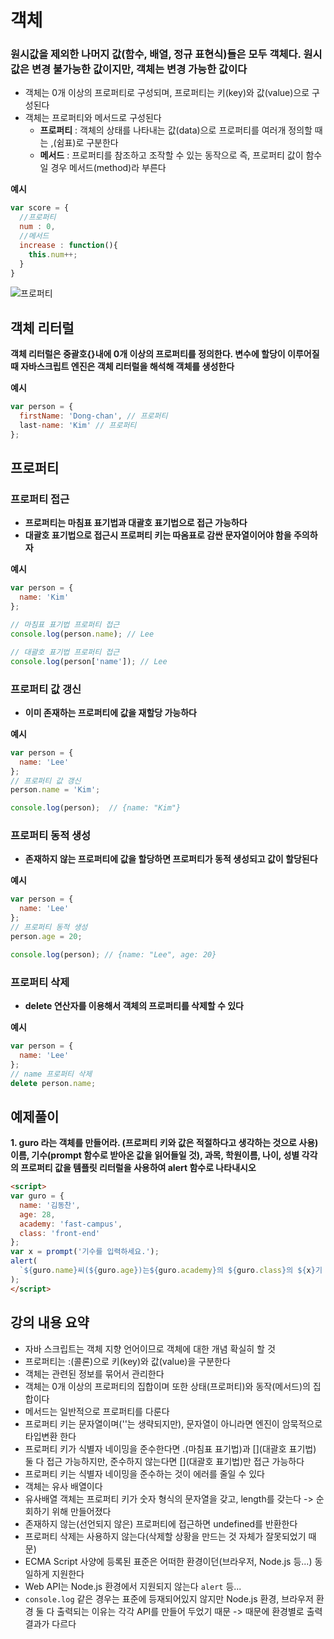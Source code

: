 # 객체

### 원시값을 제외한 나머지 값(함수, 배열, 정규 표현식)들은 모두 객체다. 원시값은 변경 불가능한 값이지만, 객체는 변경 가능한 값이다

- 객체는 0개 이상의 프로퍼티로 구성되며, 프로퍼티는 키(key)와 값(value)으로 구성된다
- 객체는 프로퍼티와 메서드로 구성된다
  - **프로퍼티** : 객체의 상태를 나타내는 값(data)으로 프로퍼티를 여러개 정의할 때는 ,(쉼표)로 구분한다
  - **메서드** : 프로퍼티를 참조하고 조작할 수 있는 동작으로 즉, 프로퍼티 값이 함수일 경우 메서드(method)라 부른다

**예시**

```js
var score = {
  //프로퍼티
  num : 0, 
  //메서드
  increase : function(){
    this.num++;
  }
}
```

![프로퍼티](https://user-images.githubusercontent.com/67866773/91147934-eb755c80-e6f3-11ea-8ab6-2bad4e1e8957.png)

## 객체 리터럴

**객체 리터럴은 중괄호{}내에 0개 이상의 프로퍼티를 정의한다. 변수에 할당이 이루어질 때 자바스크립트 엔진은 객체 리터럴을 해석해 객체를 생성한다**

**예시**

```js
var person = {
  firstName: 'Dong-chan', // 프로퍼티
  last-name: 'Kim' // 프로퍼티
};
```

## 프로퍼티

### 프로퍼티 접근

- **프로퍼티는 마침표 표기법과 대괄호 표기법으로 접근 가능하다**
- **대괄호 표기법으로 접근시 프로퍼티 키는 따옴표로 감싼 문자열이어야 함을 주의하자**

**예시**

```js
var person = {
  name: 'Kim'
};

// 마침표 표기법 프로퍼티 접근
console.log(person.name); // Lee

// 대괄호 표기법 프로퍼티 접근
console.log(person['name']); // Lee
```

### 프로퍼티 값 갱신

- **이미 존재하는 프로퍼티에 값을 재할당 가능하다**

**예시**

```js
var person = {
  name: 'Lee'
};
// 프로퍼티 값 갱신
person.name = 'Kim';

console.log(person);  // {name: "Kim"}
```

### 프로퍼티 동적 생성

- **존재하지 않는 프로퍼티에 값을 할당하면 프로퍼티가 동적 생성되고 값이 할당된다**

**예시**

```js
var person = {
  name: 'Lee'
};
// 프로퍼티 동적 생성
person.age = 20;

console.log(person); // {name: "Lee", age: 20}
```

### 프로퍼티 삭제

- **delete 연산자를 이용해서 객체의 프로퍼티를 삭제할 수 있다**

**예시**

```js
var person = {
  name: 'Lee'
};
// name 프로퍼티 삭제
delete person.name;
```

## 예제풀이

**1. guro 라는 객체를 만들어라. (프로퍼티 키와 값은 적절하다고 생각하는 것으로 사용) 이름, 기수(prompt 함수로 받아온 값을 읽어들일 것), 과목, 학원이름, 나이, 성별 각각의 프로퍼티 값을 템플릿 리터럴을 사용하여 alert 함수로 나타내시오**

```html
<script>
var guro = {
  name: '김동찬',
  age: 28,
  academy: 'fast-campus',
  class: 'front-end'
};
var x = prompt('기수를 입력하세요.');
alert(
  `${guro.name}씨(${guro.age})는${guro.academy}의 ${guro.class}의 ${x}기 입니다`
);
</script>
```

## 강의 내용 요약

- 자바 스크립트는 객체 지향 언어이므로 객체에 대한 개념 확실히 할 것
- 프로퍼티는 :(콜론)으로 키(key)와 값(value)을 구분한다
- 객체는 관련된 정보를 묶어서 관리한다
- 객체는 0개 이상의 프로퍼티의 집합이며 또한 상태(프로퍼티)와 동작(메서드)의 집합이다
- 메서드는 일반적으로 프로퍼티를 다룬다
- 프로퍼티 키는 문자열이며(''는 생략되지만), 문자열이 아니라면 엔진이 암묵적으로 타입변환 한다
- 프로퍼티 키가 식별자 네이밍을 준수한다면 .(마침표 표기법)과 [](대괄호 표기법) 둘 다 접근 가능하지만, 준수하지 않는다면 [](대괄호 표기법)만 접근 가능하다
- 프로퍼티 키는 식별자 네이밍을 준수하는 것이 에러를 줄일 수 있다
- 객체는 유사 배열이다 
- 유사배열 객체는 프로퍼티 키가 숫자 형식의 문자열을 갖고, length를 갖는다 -> 순회하기 위해 만들어졌다
- 존재하지 않는(선언되지 않은) 프로퍼티에 접근하면 undefined를 반환한다
- 프로퍼티 삭제는 사용하지 않는다(삭제할 상황을 만드는 것 자체가 잘못되었기 때문)
- ECMA Script 사양에 등록된 표준은 어떠한 환경이던(브라우저, Node.js 등...) 동일하게 지원한다
- Web API는 Node.js 환경에서 지원되지 않는다 `alert` 등... 
- `console.log` 같은 경우는 표준에 등재되어있지 않지만 Node.js 환경, 브라우저 환경 둘 다 출력되는 이유는 각각 API를 만들어 두었기 때문 -> 때문에 환경별로 출력결과가 다르다


